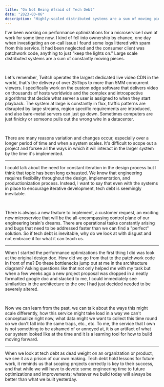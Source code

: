 ```yaml
---
title: "On Not Being Afraid of Tech Debt"
date: "2023-03-06"
description: "Highly-scaled distributed systems are a sum of moving pieces. A resilient system can't let tech debt be dead weight."
---
```


I've been working on performance optimizations for a microservice I own at work for some time now. I kind of fell into ownership by chance, one day when investigating an on-call issue I found some logs littered with spam from this service. It had been neglected and the consumer client was patchwork code, anything to just "keep the lights on." Large scale distributed systems are a sum of constantly moving pieces.

<br>

Let's remember, Twitch operates the largest dedicated live video CDN in the world, that's the delivery of over 25Tbps to more than 5MM concurrent viewers. I specifically work on the custom edge software that delivers video on thousands of hosts worldwide and the complex and introspective algorithms that decide what server a user is assigned to when they start playback. The system at large is constantly in flux, traffic patterns are disrupted by large streams, region specific requirements are introduced, and also bare-metal servers can just go down. Sometimes computers are just finicky or someone pulls out the wrong wire in a datacenter.

<br>

There are many reasons variation and changes occur, especially over a longer period of time and when a system scales. It's difficult to scope out a project and forsee all the ways in which it will interact in the larger system by the time it's implemented.

<hr>

I could talk about the need for constant iteration in the design process but I think that topic has been long exhausted. We know that engineering requires flexibility throughout the design, implementation, and productionization process. Instead, I want to say that even with the systems in place to encourage iterative development, tech debt is seemingly inevitable.

<br>

There is always a new feature to implement, a customer request, an exciting new microservice that will be the all-encompassing control plane of our engineering brain's dreams. There are operational tasks constantly arising and bugs that need to be addressed faster than we can find a "perfect" solution. So if tech debt is inevitable, why do we look at with disgust and not embrace it for what it can teach us.

<hr>

When I started the performance optimizations the first thing I did was look at the original design doc. How did we go from that to the patchwork code in front of me? Do these bottlenecks jump out at me in the architecture diagram? Asking questions like that not only helped me with my task but when a few weeks ago a new project proposal was dropped in a neatly formatted google doc and slacked to me, I could immediately see similarities in the architecture to the one I had just decided needed to be severely altered.

<br>

Now we can learn from the past, we can talk about the ways this might scale differently, how this service might take load in a way we can't conceptualize right now, what data might we want to collect this time round so we don't fall into the same traps, etc., etc. To me, the service that I own is not something to be ashamed of or annoyed at, it is an artifact of what our system looked like at the time and it is a learning tool for how to build moving forward.

<hr>

When we look at tech debt as dead weight on an organization or product, we see it as a prison of our own making. Tech debt hold lessons for future work, it reminds us that scoping projects correctly is key to their success, and that while we will have to devote some engineering time to future optimizations and improvements; whatever we build today will always be better than what we built yesterday.